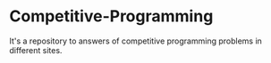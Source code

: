 # Competitive-Programming
It's a repository to answers of competitive programming problems in different sites.  
